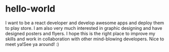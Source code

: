 # hello-world
I want to be a react developer and develop awesome apps and deploy them to play store.
I am also very much interested in graphic designing and have designed posters and flyers.
I hope this is the right place to improve my skills and work in collaboration with other mind-blowing developers.
Nice to meet ya!See ya around! :)
